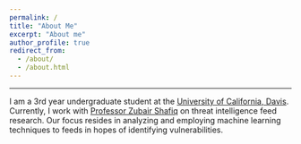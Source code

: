 ```yaml
---
permalink: /
title: "About Me"
excerpt: "About me"
author_profile: true
redirect_from: 
  - /about/
  - /about.html
---
```

---

I am a 3rd year undergraduate student at the [University of California, Davis](https://www.ucdavis.edu/). Currently, I work with [Professor Zubair Shafiq](https://web.cs.ucdavis.edu/~zubair/) on threat intelligence feed research. Our focus resides in analyzing and employing machine learning techniques to feeds in hopes of identifying vulnerabilities. 

<!---
Large
======

Medium
------
Medium text.

**Small**

Small text.--->

